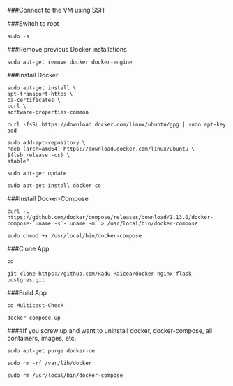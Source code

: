 ###Connect to the VM using SSH

###Switch to root

`sudo -s`

###Remove previous Docker installations

`sudo apt-get remove docker docker-engine`

###Install Docker

```
sudo apt-get install \
apt-transport-https \
ca-certificates \
curl \
software-properties-common
```

`curl -fsSL https://download.docker.com/linux/ubuntu/gpg | sudo apt-key add -`

```
sudo add-apt-repository \
"deb [arch=amd64] https://download.docker.com/linux/ubuntu \
$(lsb_release -cs) \
stable"
```

`sudo apt-get update`

`sudo apt-get install docker-ce`

###Install Docker-Compose

```curl -L https://github.com/docker/compose/releases/download/1.13.0/docker-compose-`uname -s`-`uname -m` > /usr/local/bin/docker-compose```

`sudo chmod +x /usr/local/bin/docker-compose`

###Clone App

`cd`

`git clone https://github.com/Radu-Raicea/docker-nginx-flask-postgres.git`

###Build App

`cd Multicast-Check`

`docker-compose up`

####If you screw up and want to uninstall docker, docker-compose, all containers, images, etc.

`sudo apt-get purge docker-ce`

`sudo rm -rf /var/lib/docker`

`sudo rm /usr/local/bin/docker-compose`
